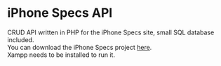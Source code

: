 # iPhone Specs API
CRUD API written in PHP for the iPhone Specs site, small SQL database included.<br/>
You can download the iPhone Specs project <a href="https://github.com/profkosmosic/iphone-specs-angular">here</a>.<br/>
Xampp needs to be installed to run it.
